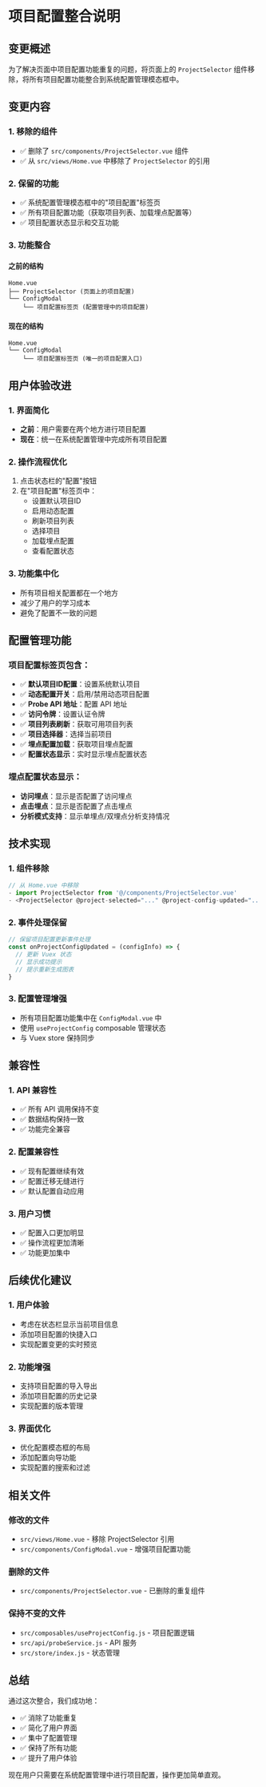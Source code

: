 # 项目配置整合说明

## 变更概述

为了解决页面中项目配置功能重复的问题，将页面上的 `ProjectSelector` 组件移除，将所有项目配置功能整合到系统配置管理模态框中。

## 变更内容

### 1. 移除的组件
- ✅ 删除了 `src/components/ProjectSelector.vue` 组件
- ✅ 从 `src/views/Home.vue` 中移除了 `ProjectSelector` 的引用

### 2. 保留的功能
- ✅ 系统配置管理模态框中的"项目配置"标签页
- ✅ 所有项目配置功能（获取项目列表、加载埋点配置等）
- ✅ 项目配置状态显示和交互功能

### 3. 功能整合

#### 之前的结构
```
Home.vue
├── ProjectSelector (页面上的项目配置)
└── ConfigModal
    └── 项目配置标签页 (配置管理中的项目配置)
```

#### 现在的结构
```
Home.vue
└── ConfigModal
    └── 项目配置标签页 (唯一的项目配置入口)
```

## 用户体验改进

### 1. 界面简化
- **之前**：用户需要在两个地方进行项目配置
- **现在**：统一在系统配置管理中完成所有项目配置

### 2. 操作流程优化
1. 点击状态栏的"配置"按钮
2. 在"项目配置"标签页中：
   - 设置默认项目ID
   - 启用动态配置
   - 刷新项目列表
   - 选择项目
   - 加载埋点配置
   - 查看配置状态

### 3. 功能集中化
- 所有项目相关配置都在一个地方
- 减少了用户的学习成本
- 避免了配置不一致的问题

## 配置管理功能

### 项目配置标签页包含：
- ✅ **默认项目ID配置**：设置系统默认项目
- ✅ **动态配置开关**：启用/禁用动态项目配置
- ✅ **Probe API 地址**：配置 API 地址
- ✅ **访问令牌**：设置认证令牌
- ✅ **项目列表刷新**：获取可用项目列表
- ✅ **项目选择器**：选择当前项目
- ✅ **埋点配置加载**：获取项目埋点配置
- ✅ **配置状态显示**：实时显示埋点配置状态

### 埋点配置状态显示：
- **访问埋点**：显示是否配置了访问埋点
- **点击埋点**：显示是否配置了点击埋点
- **分析模式支持**：显示单埋点/双埋点分析支持情况

## 技术实现

### 1. 组件移除
```javascript
// 从 Home.vue 中移除
- import ProjectSelector from '@/components/ProjectSelector.vue'
- <ProjectSelector @project-selected="..." @project-config-updated="..." />
```

### 2. 事件处理保留
```javascript
// 保留项目配置更新事件处理
const onProjectConfigUpdated = (configInfo) => {
  // 更新 Vuex 状态
  // 显示成功提示
  // 提示重新生成图表
}
```

### 3. 配置管理增强
- 所有项目配置功能集中在 `ConfigModal.vue` 中
- 使用 `useProjectConfig` composable 管理状态
- 与 Vuex store 保持同步

## 兼容性

### 1. API 兼容性
- ✅ 所有 API 调用保持不变
- ✅ 数据结构保持一致
- ✅ 功能完全兼容

### 2. 配置兼容性
- ✅ 现有配置继续有效
- ✅ 配置迁移无缝进行
- ✅ 默认配置自动应用

### 3. 用户习惯
- ✅ 配置入口更加明显
- ✅ 操作流程更加清晰
- ✅ 功能更加集中

## 后续优化建议

### 1. 用户体验
- 考虑在状态栏显示当前项目信息
- 添加项目配置的快捷入口
- 实现配置变更的实时预览

### 2. 功能增强
- 支持项目配置的导入导出
- 添加项目配置的历史记录
- 实现配置的版本管理

### 3. 界面优化
- 优化配置模态框的布局
- 添加配置向导功能
- 实现配置的搜索和过滤

## 相关文件

### 修改的文件
- `src/views/Home.vue` - 移除 ProjectSelector 引用
- `src/components/ConfigModal.vue` - 增强项目配置功能

### 删除的文件
- `src/components/ProjectSelector.vue` - 已删除的重复组件

### 保持不变的文件
- `src/composables/useProjectConfig.js` - 项目配置逻辑
- `src/api/probeService.js` - API 服务
- `src/store/index.js` - 状态管理

## 总结

通过这次整合，我们成功地：
- ✅ 消除了功能重复
- ✅ 简化了用户界面
- ✅ 集中了配置管理
- ✅ 保持了所有功能
- ✅ 提升了用户体验

现在用户只需要在系统配置管理中进行项目配置，操作更加简单直观。
